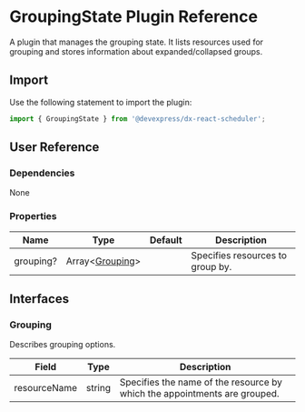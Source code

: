 # GroupingState Plugin Reference

A plugin that manages the grouping state. It lists resources used for grouping and stores information about expanded/collapsed groups.

## Import

Use the following statement to import the plugin:

```js
import { GroupingState } from '@devexpress/dx-react-scheduler';
```

## User Reference

### Dependencies

None

### Properties

Name | Type | Default | Description
-----|------|---------|------------
grouping? | Array&lt;[Grouping](#grouping)&gt; | | Specifies resources to group by.

## Interfaces

### Grouping

Describes grouping options.

Field | Type | Description
------|------|------------
resourceName | string | Specifies the name of the resource by which the appointments are grouped.
